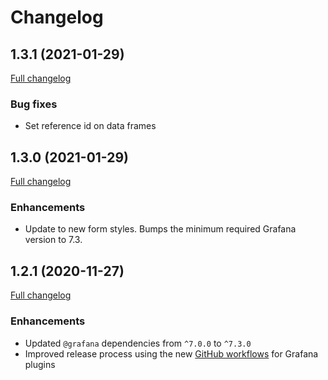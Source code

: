 # Changelog

## 1.3.1 (2021-01-29)

[Full changelog](https://github.com/marcusolsson/grafana-static-datasource/compare/v1.3.0...v1.3.1)

### Bug fixes

- Set reference id on data frames

## 1.3.0 (2021-01-29)

[Full changelog](https://github.com/marcusolsson/grafana-static-datasource/compare/v1.2.1...v1.3.0)

### Enhancements

- Update to new form styles. Bumps the minimum required Grafana version to 7.3.

## 1.2.1 (2020-11-27)

[Full changelog](https://github.com/marcusolsson/grafana-static-datasource/compare/v1.2.0...v1.2.1)

### Enhancements

- Updated `@grafana` dependencies from `^7.0.0` to `^7.3.0`
- Improved release process using the new [GitHub workflows](https://github.com/grafana/plugin-workflows) for Grafana plugins
